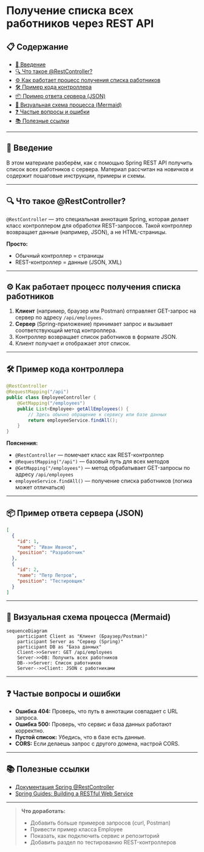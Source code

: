 # Получение списка всех работников через REST API

## 📋 Содержание
- [📝 Введение](#-введение)
- [🔍 Что такое @RestController?](#-что-такое-restcontroller)
- [⚙️ Как работает процесс получения списка работников](#️-как-работает-процесс-получения-списка-работников)
- [🛠 Пример кода контроллера](#-пример-кода-контроллера)
- [📦 Пример ответа сервера (JSON)](#-пример-ответа-сервера-json)
- [🔗 Визуальная схема процесса (Mermaid)](#-визуальная-схема-процесса-mermaid)
- [❓ Частые вопросы и ошибки](#-частые-вопросы-и-ошибки)
- [📚 Полезные ссылки](#-полезные-ссылки)

---

## 📝 Введение

В этом материале разберём, как с помощью Spring REST API получить список всех работников с сервера. Материал рассчитан на новичков и содержит пошаговые инструкции, примеры и схемы.

---

## 🔍 Что такое @RestController?

`@RestController` — это специальная аннотация Spring, которая делает класс контроллером для обработки REST-запросов. Такой контроллер возвращает данные (например, JSON), а не HTML-страницы.

**Просто:**
- Обычный контроллер = страницы
- REST-контроллер = данные (JSON, XML)

---

## ⚙️ Как работает процесс получения списка работников

1. **Клиент** (например, браузер или Postman) отправляет GET-запрос на сервер по адресу `/api/employees`.
2. **Сервер** (Spring-приложение) принимает запрос и вызывает соответствующий метод контроллера.
3. Контроллер возвращает список работников в формате JSON.
4. Клиент получает и отображает этот список.

---

## 🛠 Пример кода контроллера

```java
@RestController
@RequestMapping("/api")
public class EmployeeController {
    @GetMapping("/employees")
    public List<Employee> getAllEmployees() {
        // Здесь обычно обращение к сервису или базе данных
        return employeeService.findAll();
    }
}
```

**Пояснения:**
- `@RestController` — помечает класс как REST-контроллер
- `@RequestMapping("/api")` — базовый путь для всех методов
- `@GetMapping("/employees")` — метод обрабатывает GET-запросы по адресу `/api/employees`
- `employeeService.findAll()` — получение списка работников (логика может отличаться)

---

## 📦 Пример ответа сервера (JSON)

```json
[
  {
    "id": 1,
    "name": "Иван Иванов",
    "position": "Разработчик"
  },
  {
    "id": 2,
    "name": "Петр Петров",
    "position": "Тестировщик"
  }
]
```

---

## 🔗 Визуальная схема процесса (Mermaid)

```mermaid
sequenceDiagram
    participant Client as "Клиент (Браузер/Postman)"
    participant Server as "Сервер (Spring)"
    participant DB as "База данных"
    Client->>Server: GET /api/employees
    Server->>DB: Получить всех работников
    DB-->>Server: Список работников
    Server-->>Client: JSON с работниками
```

---

## ❓ Частые вопросы и ошибки

- **Ошибка 404:** Проверь, что путь в аннотации совпадает с URL запроса.
- **Ошибка 500:** Проверь, что сервис и база данных работают корректно.
- **Пустой список:** Убедись, что в базе есть данные.
- **CORS:** Если делаешь запрос с другого домена, настрой CORS.

---

## 📚 Полезные ссылки
- [Документация Spring @RestController](https://docs.spring.io/spring-framework/docs/current/javadoc-api/org/springframework/web/bind/annotation/RestController.html)
- [Spring Guides: Building a RESTful Web Service](https://spring.io/guides/gs/rest-service/)

---

> **Что доработать:**
> - Добавить больше примеров запросов (curl, Postman)
> - Привести пример класса Employee
> - Показать, как подключить сервис и репозиторий
> - Добавить раздел по тестированию REST-контроллеров